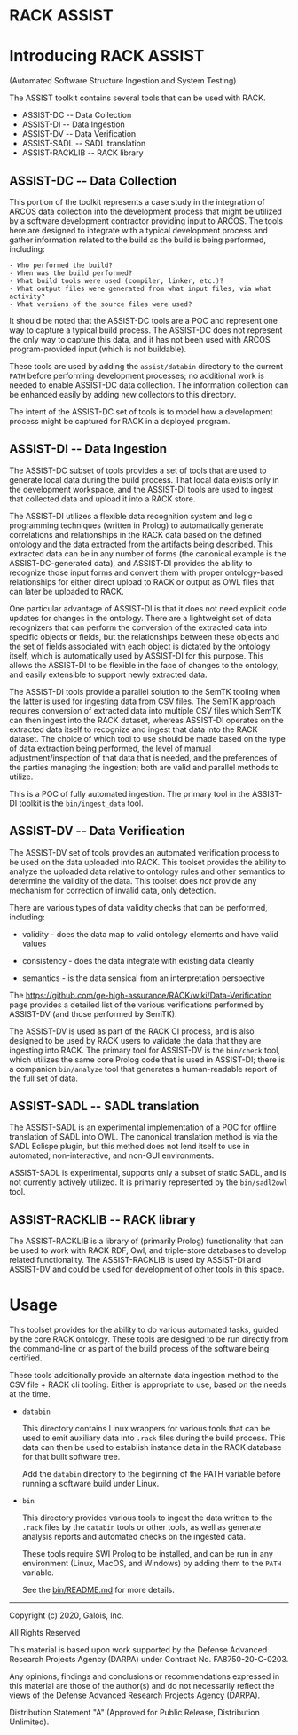 RACK ASSIST
===========

# Introducing RACK ASSIST

(Automated Software Structure Ingestion and System Testing)

The ASSIST toolkit contains several tools that can be used with RACK.

 * ASSIST-DC  -- Data Collection
 * ASSIST-DI  -- Data Ingestion
 * ASSIST-DV  -- Data Verification
 * ASSIST-SADL  -- SADL translation
 * ASSIST-RACKLIB -- RACK library

## ASSIST-DC  -- Data Collection

  This portion of the toolkit represents a case study in the
  integration of ARCOS data collection into the development process
  that might be utilized by a software development contractor
  providing input to ARCOS.  The tools here are designed to integrate
  with a typical development process and gather information related to
  the build as the build is being performed, including:

    - Who performed the build?
    - When was the build performed?
    - What build tools were used (compiler, linker, etc.)?
    - What output files were generated from what input files, via what activity?
    - What versions of the source files were used?

  It should be noted that the ASSIST-DC tools are a POC and represent
  one way to capture a typical build process.  The ASSIST-DC does not
  represent the only way to capture this data, and it has not been
  used with ARCOS program-provided input (which is not buildable).

  These tools are used by adding the `assist/databin` directory to the
  current `PATH` before performing development processes; no
  additional work is needed to enable ASSIST-DC data collection.  The
  information collection can be enhanced easily by adding new
  collectors to this directory.

  The intent of the ASSIST-DC set of tools is to model how a
  development process might be captured for RACK in a deployed
  program.


## ASSIST-DI  -- Data Ingestion

  The ASSIST-DC subset of tools provides a set of tools that are used
  to generate local data during the build process.  That local data
  exists only in the development workspace, and the ASSIST-DI tools
  are used to ingest that collected data and upload it into a RACK store.

  The ASSIST-DI utilizes a flexible data recognition system and logic
  programming techniques (written in Prolog) to automatically generate
  correlations and relationships in the RACK data based on the defined
  ontology and the data extracted from the artifacts being described.
  This extracted data can be in any number of forms (the canonical
  example is the ASSIST-DC-generated data), and ASSIST-DI provides the
  ability to recognize those input forms and convert them with proper
  ontology-based relationships for either direct upload to RACK or
  output as OWL files that can later be uploaded to RACK.

  One particular advantage of ASSIST-DI is that it does not need
  explicit code updates for changes in the ontology.  There are a
  lightweight set of data recognizers that can perform the conversion
  of the extracted data into specific objects or fields, but the
  relationships between these objects and the set of fields associated
  with each object is dictated by the ontology itself, which is
  automatically used by ASSIST-DI for this purpose.  This allows the
  ASSIST-DI to be flexible in the face of changes to the ontology, and
  easily extensible to support newly extracted data.

  The ASSIST-DI tools provide a parallel solution to the SemTK tooling
  when the latter is used for ingesting data from CSV files.  The
  SemTK approach requires conversion of extracted data into multiple
  CSV files which SemTK can then ingest into the RACK dataset, whereas
  ASSIST-DI operates on the extracted data itself to recognize and
  ingest that data into the RACK dataset.  The choice of which tool to
  use should be made based on the type of data extraction being
  performed, the level of manual adjustment/inspection of that data
  that is needed, and the preferences of the parties managing the
  ingestion; both are valid and parallel methods to utilize.

  This is a POC of fully automated ingestion.  The primary tool in the
  ASSIST-DI toolkit is the `bin/ingest_data` tool.


## ASSIST-DV  -- Data Verification

 The ASSIST-DV set of tools provides an automated verification process
 to be used on the data uploaded into RACK.  This toolset provides the
 ability to analyze the uploaded data relative to ontology rules and
 other semantics to determine the validity of the data.  This toolset
 does *not* provide any mechanism for correction of invalid data, only
 detection.

 There are various types of data validity checks that can be performed,
 including:

  * validity  - does the data map to valid ontology elements and have valid values

  * consistency - does the data integrate with existing data cleanly

  * semantics - is the data sensical from an interpretation perspective

 The https://github.com/ge-high-assurance/RACK/wiki/Data-Verification
 page provides a detailed list of the various verifications performed
 by ASSIST-DV (and those performed by SemTK).

 The ASSIST-DV is used as part of the RACK CI process, and is also
 designed to be used by RACK users to validate the data that they are
 ingesting into RACK.  The primary tool for ASSIST-DV is the
 `bin/check` tool, which utilizes the same core Prolog code that is
 used in ASSIST-DI; there is a companion `bin/analyze` tool that
 generates a human-readable report of the full set of data.

## ASSIST-SADL  -- SADL translation

 The ASSIST-SADL is an experimental implementation of a POC for
 offline translation of SADL into OWL.  The canonical translation
 method is via the SADL Eclispe plugin, but this method does not lend
 itself to use in automated, non-interactive, and non-GUI environments.

 ASSIST-SADL is experimental, supports only a subset of static SADL,
 and is not currently actively utilized.  It is primarily represented
 by the `bin/sadl2owl` tool.

## ASSIST-RACKLIB -- RACK library

 The ASSIST-RACKLIB is a library of (primarily Prolog) functionality
 that can be used to work with RACK RDF, Owl, and triple-store
 databases to develop related functionality.  The ASSIST-RACKLIB is
 used by ASSIST-DI and ASSIST-DV and could be used for development of
 other tools in this space.

# Usage

This toolset provides for the ability to do various automated tasks,
guided by the core RACK ontology.  These tools are designed to be run
directly from the command-line or as part of the build process of the
software being certified.

These tools additionally provide an alternate data ingestion method to
the CSV file + RACK cli tooling.  Either is appropriate to use, based
on the needs at the time.

* `databin`

   This directory contains Linux wrappers for various tools that can
   be used to emit auxiliary data into `.rack` files during the build
   process. This data can then be used to establish instance data in
   the RACK database for that built software tree.

   Add the `databin` directory to the beginning of the PATH variable
   before running a software build under Linux.

* `bin`

   This directory provides various tools to ingest the data written to
   the `.rack` files by the `databin` tools or other tools, as well as
   generate analysis reports and automated checks on the ingested
   data.

   These tools require SWI Prolog to be installed, and can be run in
   any environment (Linux, MacOS, and Windows) by adding them to the
   `PATH` variable.

   See the [bin/README.md](bin/README.md) for more details.

---
Copyright (c) 2020, Galois, Inc.

All Rights Reserved

This material is based upon work supported by the Defense Advanced Research Projects Agency (DARPA) under Contract No. FA8750-20-C-0203.

Any opinions, findings and conclusions or recommendations expressed in this material are those of the author(s) and do not necessarily reflect the views of the Defense Advanced Research Projects Agency (DARPA).

Distribution Statement "A" (Approved for Public Release, Distribution Unlimited).
